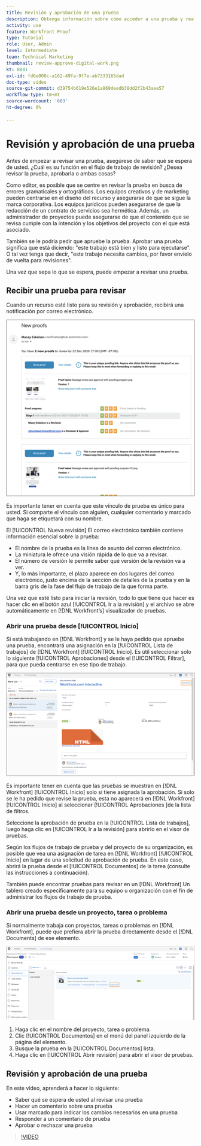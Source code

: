 ```yaml
---
title: Revisión y aprobación de una prueba
description: Obtenga información sobre cómo acceder a una prueba y realizar comentarios sobre ella, utilizar el marcado para indicar los cambios necesarios, responder a los comentarios de una prueba y tomar una decisión sobre una prueba en [!DNL Workfront].
activity: use
feature: Workfront Proof
type: Tutorial
role: User, Admin
level: Intermediate
team: Technical Marketing
thumbnail: review-approve-digital-work.png
kt: 8841
exl-id: fd6e008c-a162-49fa-9f7e-ab7333165dad
doc-type: video
source-git-commit: d39754b619e526e1a869deedb38dd2f2b43aee57
workflow-type: tm+mt
source-wordcount: '683'
ht-degree: 0%

---
```


# Revisión y aprobación de una prueba

Antes de empezar a revisar una prueba, asegúrese de saber qué se espera de usted. ¿Cuál es su función en el flujo de trabajo de revisión? ¿Desea revisar la prueba, aprobarla o ambas cosas?

Como editor, es posible que se centre en revisar la prueba en busca de errores gramaticales y ortográficos. Los equipos creativos y de marketing pueden centrarse en el diseño del recurso y asegurarse de que se sigue la marca corporativa. Los equipos jurídicos pueden asegurarse de que la redacción de un contrato de servicios sea hermética. Además, un administrador de proyectos puede asegurarse de que el contenido que se revisa cumple con la intención y los objetivos del proyecto con el que está asociado.

También se le podría pedir que apruebe la prueba. Aprobar una prueba significa que está diciendo: &quot;este trabajo está bien y listo para ejecutarse&quot;. O tal vez tenga que decir, &quot;este trabajo necesita cambios, por favor envíelo de vuelta para revisiones&quot;.

Una vez que sepa lo que se espera, puede empezar a revisar una prueba.

## Recibir una prueba para revisar

Cuando un recurso esté listo para su revisión y aprobación, recibirá una notificación por correo electrónico.

![Imagen de un nuevo correo electrónico de prueba que solicita la revisión y aprobación de dos pruebas en [!DNL  Workfront].](assets/new-proof-emails.png)

Es importante tener en cuenta que este vínculo de prueba es único para usted. Si comparte el vínculo con alguien, cualquier comentario y marcado que haga se etiquetará con su nombre.

El [!UICONTROL Nueva revisión] El correo electrónico también contiene información esencial sobre la prueba:

* El nombre de la prueba es la línea de asunto del correo electrónico.
* La miniatura le ofrece una visión rápida de lo que va a revisar.
* El número de versión le permite saber qué versión de la revisión va a ver.
* Y, lo más importante, el plazo aparece en dos lugares del correo electrónico, justo encima de la sección de detalles de la prueba y en la barra gris de la fase del flujo de trabajo de la que forma parte.

Una vez que esté listo para iniciar la revisión, todo lo que tiene que hacer es hacer clic en el botón azul [!UICONTROL Ir a la revisión] y el archivo se abre automáticamente en [!DNL Workfront’s] visualizador de pruebas.

### Abrir una prueba desde [!UICONTROL Inicio]

Si está trabajando en [!DNL Workfront] y se le haya pedido que apruebe una prueba, encontrará una asignación en la [!UICONTROL Lista de trabajos] de [!DNL Workfront] [!UICONTROL Inicio]. Es útil seleccionar solo lo siguiente [!UICONTROL Aprobaciones] desde el [!UICONTROL Filtrar], para que pueda centrarse en ese tipo de trabajo.

![Una imagen de [!DNL Workfront] [!UICONTROL Inicio] con el [!UICONTROL Aprobaciones] filtro activado y una prueba seleccionada de la lista.](assets/open-proof-from-home.png)

Es importante tener en cuenta que las pruebas se muestran en [!DNL Workfront] [!UICONTROL Inicio] solo si tiene asignada la aprobación. Si solo se le ha pedido que revise la prueba, esta no aparecerá en [!DNL Workfront] [!UICONTROL Inicio] al seleccionar [!UICONTROL Aprobaciones ]de la lista de filtros.

Seleccione la aprobación de prueba en la [!UICONTROL Lista de trabajos], luego haga clic en [!UICONTROL Ir a la revisión] para abrirlo en el visor de pruebas.

Según los flujos de trabajo de prueba y del proyecto de su organización, es posible que vea una asignación de tarea en [!DNL Workfront] [!UICONTROL Inicio] en lugar de una solicitud de aprobación de prueba. En este caso, abrirá la prueba desde el [!UICONTROL Documentos] de la tarea (consulte las instrucciones a continuación).

También puede encontrar pruebas para revisar en un [!DNL Workfront] Un tablero creado específicamente para su equipo u organización con el fin de administrar los flujos de trabajo de prueba.

### Abrir una prueba desde un proyecto, tarea o problema

Si normalmente trabaja con proyectos, tareas o problemas en [!DNL Workfront], puede que prefiera abrir la prueba directamente desde el [!DNL Documents] de ese elemento.

![Una imagen de la [!UICONTROL Documentos] sección encontrada en un [!DNL  Workfront] tarea con el [!UICONTROL Abrir revisión ]vínculo resaltado.](assets/open-proof-from-documents.png)

1. Haga clic en el nombre del proyecto, tarea o problema.
2. Clic [!UICONTROL Documentos] en el menú del panel izquierdo de la página del elemento.
3. Busque la prueba en la [!UICONTROL Documentos] lista.
4. Haga clic en [!UICONTROL Abrir revisión] para abrir el visor de pruebas.

## Revisión y aprobación de una prueba

En este vídeo, aprenderá a hacer lo siguiente:

* Saber qué se espera de usted al revisar una prueba
* Hacer un comentario sobre una prueba
* Usar marcado para indicar los cambios necesarios en una prueba
* Responder a un comentario de prueba
* Aprobar o rechazar una prueba

>[!VIDEO](https://video.tv.adobe.com/v/335141/?quality=12)

<!--
#### Learn more
* Create and manage proof comments
* Make decisions on a proof
* Review a static proof
* Tag users to share a proof
* Notifications for proof comments and decisions
-->

<!--
#### Guides
* Reviewing proofs in [!DNL Workfront]
* -->
